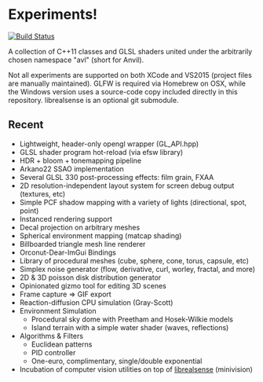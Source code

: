 # Experiments!

[![Build Status](https://travis-ci.org/ddiakopoulos/sandbox.svg?branch=master)](https://travis-ci.org/ddiakopoulos/sandbox)

A collection of C++11 classes and GLSL shaders united under the arbitrarily chosen namespace "avl" (short for Anvil). 

Not all experiments are supported on both XCode and VS2015 (project files are manually maintained). GLFW is required via Homebrew on OSX, while the Windows version uses a source-code copy included directly in this repository. librealsense is an optional git submodule.

## Recent
* Lightweight, header-only opengl wrapper (GL_API.hpp)
* GLSL shader program hot-reload (via efsw library)
* HDR + bloom + tonemapping pipeline
* Arkano22 SSAO implementation
* Several GLSL 330 post-processing effects: film grain, FXAA
* 2D resolution-independent layout system for screen debug output (textures, etc)
* Simple PCF shadow mapping with a variety of lights (directional, spot, point)
* Instanced rendering support
* Decal projection on arbitrary meshes
* Spherical environment mapping (matcap shading)
* Billboarded triangle mesh line renderer
* Orconut-Dear-ImGui Bindings
* Library of procedural meshes (cube, sphere, cone, torus, capsule, etc)
* Simplex noise generator (flow, derivative, curl, worley, fractal, and more)
* 2D & 3D poisson disk distribution generator
* Opinionated gizmo tool for editing 3D scenes
* Frame capture => GIF export
* Reaction-diffusion CPU simulation (Gray-Scott)
* Environment Simulation
  * Procedural sky dome with Preetham and Hosek-Wilkie models
  * Island terrain with a simple water shader (waves, reflections)
* Algorithms & Filters
    * Euclidean patterns
    * PID controller
    * One-euro, complimentary, single/double exponential
* Incubation of computer vision utilities on top of [librealsense](https://www.github.com/IntelRealSense/librealsense) (minivision)